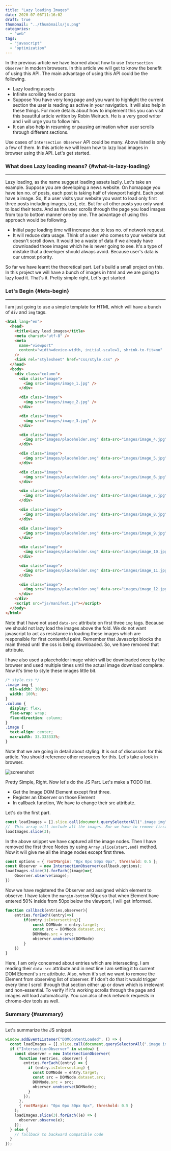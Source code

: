 ```yaml
---
title: "Lazy loading Images"
date: 2020-07-06T11:16:02
draft: true
thumbnail: "../thumbnails/js.png"
categories:
  - "web"
tags:
  - "javascript"
  - "optimization"
---
```


In the previous article we have learned about how to use `Intersection Observer` in modern browsers. In this article we will get to know the benefit of using this API. The main advantage of using this API could be the following.

- Lazy loading assets
- Infinite scrolling feed or posts
- Suppose You have very long page and you want to highlight the current section the user is reading as active in your navigation. It will also help in these things. For more details about how to implement this you can visit this beautiful article written by Robin Weiruch. He is a very good writer and i will urge you to follow him.
- It can also help in resuming or pausing animation when user scrolls through different sections.

Use cases of `Intersection Observer` API could be many. Above listed is only a few of them. In this article we will learn how to lazy load images in browser using this API. Let's get started.

### What does Lazy loading means? {#what-is-lazy-loading}

<hr/>

Lazy loading, as the name suggest loading assets lazily. Let's take an example. Suppose you are developing a news website. On homapage you have ten no. of posts, each post is taking half of viewport height. Each post have a image. So, If a user visits your website you want to load only first three posts including images, text, etc. But for all other posts you only want to load their texts. And as the user scrolls through the page you load images from top to bottom manner one by one. The advantage of using this approach would be following.

- Initial page loading time will increase due to less no. of network request.
- It will reduce data usage. Think of a user who comes to your website but doesn't scroll down. It would be a waste of data if we already have downloaded those images which he is never going to see. It's a type of mistake that a developer should always avoid. Because user's data is our utmost priority.

So far we have learnt the theoretical part. Let's build a small project on this. In this project we will have a bunch of images in html and we are going to lazy load it. That's it. Pretty simple right, Let's get started.

### Let's Begin {#lets-begin}

<hr>

I am just going to use a simple template for HTML which will have a bunch of `div` and `img` tags.

```HTML
<html lang="en">
  <head>
    <title>Lazy load images</title>
    <meta charset="utf-8" />
    <meta
      name="viewport"
      content="width=device-width, initial-scale=1, shrink-to-fit=no"
    />
    <link rel="stylesheet" href="css/style.css" />
  </head>
  <body>
    <div class="column">
      <div class="image">
        <img src="images/image_1.jpg" />
      </div>

      <div class="image">
        <img src="images/image_2.jpg" />
      </div>

      <div class="image">
        <img src="images/image_3.jpg" />
      </div>

      <div class="image">
        <img src="images/placeholder.svg" data-src="images/image_4.jpg" />
      </div>

      <div class="image">
        <img src="images/placeholder.svg" data-src="images/image_5.jpg" />
      </div>

      <div class="image">
        <img src="images/placeholder.svg" data-src="images/image_6.jpg" />
      </div>

      <div class="image">
        <img src="images/placeholder.svg" data-src="images/image_7.jpg" />
      </div>

      <div class="image">
        <img src="images/placeholder.svg" data-src="images/image_8.jpg" />
      </div>

      <div class="image">
        <img src="images/placeholder.svg" data-src="images/image_9.jpg" />
      </div>

      <div class="image">
        <img src="images/placeholder.svg" data-src="images/image_10.jpg" />
      </div>

      <div class="image">
        <img src="images/placeholder.svg" data-src="images/image_11.jpg" />
      </div>

      <div class="image">
        <img src="images/placeholder.svg" data-src="images/image_12.jpg" />
      </div>
    </div>
    <script src="js/manifest.js"></script>
  </body>
</html>
```

Note that I have not used `data-src` attribute on first three `img` tags. Because we should not lazy load the images above the fold. We do not want javascript to act as resistance in loading these images which are responsible for first contentful paint. Remember that Javascript blocks the main thread until the css is being downloaded. So, we have removed that attribute.

I have also used a placeholder image which will be downloaded once by the browser and used multiple times until the actual image download complete. Now it's time to style these images little bit.

```css
/* style.css */
.image img {
  min-width: 300px;
  width: 100%;
}
.column {
  display: flex;
  flex-wrap: wrap;
  flex-direction: column;
}
.image {
  text-align: center;
  max-width: 33.333333%;
}
```

Note that we are going in detail about styling. It is out of discussion for this article. You should reference other resources for this.
Let's take a look in browser.

![screenshot](../images/screenshot1.png)

Pretty Simple, Right. Now let's do the JS Part. Let's make a TODO list.
- Get the Image DOM Element except first three.
- Register an Observer on those Element
- In callback function, We have to change their src attribute.

Let's do the first part.
```js
const loadImages = [].slice.call(document.querySelectorAll(".image img"));
//  This array will include all the images. Bur we have to remove first three.
loadImages.slice(3); 
```
In the above snippet we have captured all the image nodes. Then I have removed the first three Nodes by using `Array.slice(start,end)` method. Now it will give me all the image nodes except first three.

```js
const options = { rootMargin: "0px 0px 50px 0px", threshold: 0.5 };
const Observer = new IntersectionObserver(callback,options);
loadImages.slice(3).forEach((image)=>{
    Observer.observe(image);
})
```
Now we have registered the Observer and assigned which element to observe. I have taken the `margin-bottom` 50px so that when Element have entered 50% inside from 50px below the viewport, I will get informed.

```js
function callback(entries,observer){
    entries.forEach((entry)=>{
        if(entry.isIntersecting){
            const DOMNode = entry.target;
            const src = DOMNode.dataset.src;
            DOMNode.src = src;
            observer.unobserve(DOMNode) 
        }
    })
}
```
Here, I am only concerned about entries which are intersecting. I am reading their `data-src` attribute and in next line I am setting it to current DOM Element's `src` attribute. Also, when it's set we want to remove the Element from observing list of observer. If I don't do that it would trigger every time I scroll through that section either up or down which is irrelevant and non-essential. To verify if it's working scrolls through the page and images will load automatically. You can also check network requests in chrome-dev tools as well.

### Summary {#summary}
<hr>
Let's summarize the JS snippet.

```js
window.addEventListener("DOMContentLoaded", () => {
  const loadImages = [].slice.call(document.querySelectorAll(".image img"));
  if ("IntersectionObserver" in window) {
    const observer = new IntersectionObserver(
      function (entries, observer) {
        entries.forEach((entry) => {
          if (entry.isIntersecting) {
            const DOMNode = entry.target;
            const src = DOMNode.dataset.src;
            DOMNode.src = src;
            observer.unobserve(DOMNode);
          }
        });
      },
      { rootMargin: "0px 0px 50px 0px", threshold: 0.5 }
    );
    loadImages.slice(3).forEach((e) => {
      observer.observe(e);
    });
  } else {
    // fallback to backward compatible code
  }
});
```